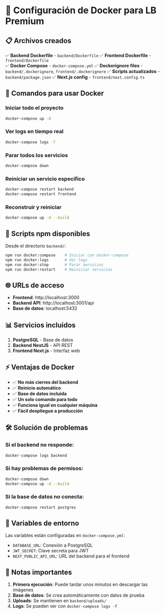 # 🐳 Configuración de Docker para LB Premium

## 📋 Archivos creados

✅ **Backend Dockerfile** - `backend/Dockerfile`
✅ **Frontend Dockerfile** - `frontend/Dockerfile`  
✅ **Docker Compose** - `docker-compose.yml`
✅ **Dockerignore files** - `backend/.dockerignore`, `frontend/.dockerignore`
✅ **Scripts actualizados** - `backend/package.json`
✅ **Next.js config** - `frontend/next.config.ts`

## 🚀 Comandos para usar Docker

### Iniciar todo el proyecto
```bash
docker-compose up -d
```

### Ver logs en tiempo real
```bash
docker-compose logs -f
```

### Parar todos los servicios
```bash
docker-compose down
```

### Reiniciar un servicio específico
```bash
docker-compose restart backend
docker-compose restart frontend
```

### Reconstruir y reiniciar
```bash
docker-compose up -d --build
```

## 🔧 Scripts npm disponibles

Desde el directorio `backend/`:

```bash
npm run docker:compose    # Iniciar con docker-compose
npm run docker:logs       # Ver logs
npm run docker:stop       # Parar servicios
npm run docker:restart    # Reiniciar servicios
```

## 🌐 URLs de acceso

- **Frontend**: http://localhost:3000
- **Backend API**: http://localhost:3001/api
- **Base de datos**: localhost:5432

## 📊 Servicios incluidos

1. **PostgreSQL** - Base de datos
2. **Backend NestJS** - API REST
3. **Frontend Next.js** - Interfaz web

## ⚡ Ventajas de Docker

- ✅ **No más cierres del backend**
- ✅ **Reinicio automático**
- ✅ **Base de datos incluida**
- ✅ **Un solo comando para todo**
- ✅ **Funciona igual en cualquier máquina**
- ✅ **Fácil despliegue a producción**

## 🛠️ Solución de problemas

### Si el backend no responde:
```bash
docker-compose logs backend
```

### Si hay problemas de permisos:
```bash
docker-compose down
docker-compose up -d --build
```

### Si la base de datos no conecta:
```bash
docker-compose restart postgres
```

## 🔐 Variables de entorno

Las variables están configuradas en `docker-compose.yml`:

- `DATABASE_URL`: Conexión a PostgreSQL
- `JWT_SECRET`: Clave secreta para JWT
- `NEXT_PUBLIC_API_URL`: URL del backend para el frontend

## 📝 Notas importantes

1. **Primera ejecución**: Puede tardar unos minutos en descargar las imágenes
2. **Base de datos**: Se crea automáticamente con datos de prueba
3. **Uploads**: Se mantienen en `backend/uploads/`
4. **Logs**: Se pueden ver con `docker-compose logs -f`
